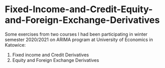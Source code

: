 # Fixed-Income-and-Credit-Equity-and-Foreign-Exchange-Derivatives

Some exercises from two courses I had been participating in winter semester 2020/2021 on ARIMA program at University of Economics in Katowice:
1. Fixed income and Credit Derivatives
2. Equity and Foreign Exchange Derivatives

